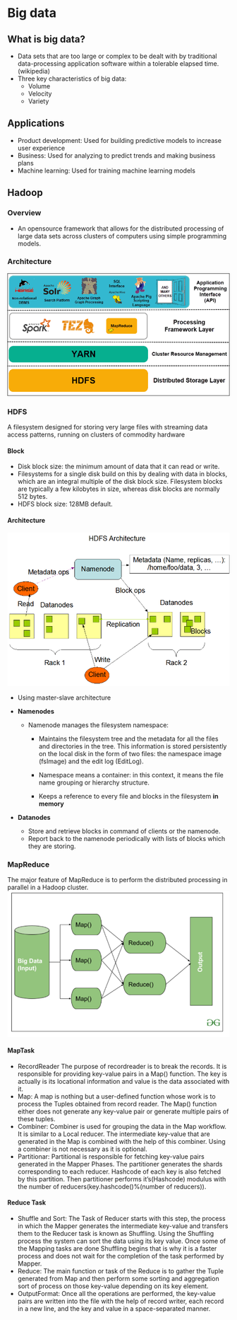 # Big data

## What is big data?

* Data sets that are too large or complex to be dealt with by traditional data-processing application software within a
  tolerable elapsed time. (wikipedia)
* Three key characteristics of big data:
  * Volume
  * Velocity
  * Variety

## Applications

* Product development: Used for building predictive models to increase user experience
* Business: Used for analyzing to predict trends and making business plans
* Machine learning: Used for training machine learning models

## Hadoop

### Overview

* An opensource framework that allows for the distributed processing of large data sets across clusters of computers
  using simple programming models.

### Architecture

![hadoop-architecture-layer](./images/hadoop-ecosystem-layers.png)

### HDFS

A filesystem designed for storing very large files with streaming data access patterns, running on clusters of commodity
hardware

#### Block

* Disk block size: the minimum amount of data that it can read or write.
* Filesystems for a single disk build on this by dealing with data in blocks, which are an integral multiple of the disk
  block size.
  Filesystem blocks are typically a few kilobytes in size, whereas disk blocks are normally 512 bytes.
* HDFS block size: 128MB default.

#### Architecture

![hdfs-architecture-layer](./images/hdfs-architecture.gif)

* Using master-slave architecture

* **Namenodes**
  * Namenode manages the filesystem namespace:

    * Maintains the filesystem tree and the metadata for all the files and directories in the tree.
      This information is stored persistently on the local disk in the form of two files: the namespace image (fsImage)
      and the edit log (EditLog).

    * Namespace means a container: in this context, it means the file name grouping or hierarchy structure.

    * Keeps a reference to every file and blocks in the filesystem **in memory**

* **Datanodes**
  * Store and retrieve blocks in command of clients or the namenode.
  * Report back to the namenode periodically with lists of blocks which they are storing.

### MapReduce

The major feature of MapReduce is to perform the distributed processing in parallel in a Hadoop cluster.
![alt](./images/mapreduce-workflow.png)

#### MapTask

- RecordReader The purpose of recordreader is to break the records. It is responsible for providing key-value pairs in a
  Map() function. The key is actually is its locational information and value is the data associated with it.
- Map: A map is nothing but a user-defined function whose work is to process the Tuples obtained from record reader. The
  Map() function either does not generate any key-value pair or generate multiple pairs of these tuples.
- Combiner: Combiner is used for grouping the data in the Map workflow. It is similar to a Local reducer. The
  intermediate key-value that are generated in the Map is combined with the help of this combiner. Using a combiner is
  not necessary as it is optional.
- Partitionar: Partitional is responsible for fetching key-value pairs generated in the Mapper Phases. The partitioner
  generates the shards corresponding to each reducer. Hashcode of each key is also fetched by this partition. Then
  partitioner performs it’s(Hashcode) modulus with the number of reducers(key.hashcode()%(number of reducers)).

#### Reduce Task

- Shuffle and Sort: The Task of Reducer starts with this step, the process in which the Mapper generates the
  intermediate key-value and transfers them to the Reducer task is known as Shuffling. Using the Shuffling process the
  system can sort the data using its key value.
  Once some of the Mapping tasks are done Shuffling begins that is why it is a faster process and does not wait for the
  completion of the task performed by Mapper.
- Reduce: The main function or task of the Reduce is to gather the Tuple generated from Map and then perform some
  sorting and aggregation sort of process on those key-value depending on its key element.
- OutputFormat: Once all the operations are performed, the key-value pairs are written into the file with the help of
  record writer, each record in a new line, and the key and value in a space-separated manner.
